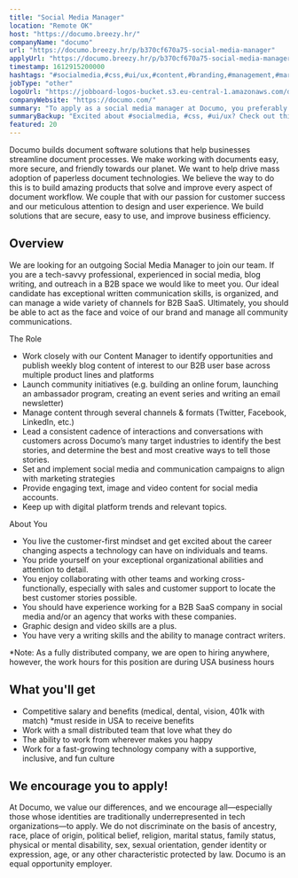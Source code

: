 ```yaml
---
title: "Social Media Manager"
location: "Remote OK"
host: "https://documo.breezy.hr/"
companyName: "documo"
url: "https://documo.breezy.hr/p/b370cf670a75-social-media-manager"
applyUrl: "https://documo.breezy.hr/p/b370cf670a75-social-media-manager/apply"
timestamp: 1612915200000
hashtags: "#socialmedia,#css,#ui/ux,#content,#branding,#management,#marketing,#sales"
jobType: "other"
logoUrl: "https://jobboard-logos-bucket.s3.eu-central-1.amazonaws.com/documo"
companyWebsite: "https://documo.com/"
summary: "To apply as a social media manager at Documo, you preferably need to have you should have experience working for a B2B SaaS company in social media and/or an agency that works with these companies."
summaryBackup: "Excited about #socialmedia, #css, #ui/ux? Check out this job post!"
featured: 20
---
```


Documo builds document software solutions that help businesses streamline document processes. We make working with documents easy, more secure, and friendly towards our planet. We want to help drive mass adoption of paperless document technologies. We believe the way to do this is to build amazing products that solve and improve every aspect of document workflow. We couple that with our passion for customer success and our meticulous attention to design and user experience. We build solutions that are secure, easy to use, and improve business efficiency.

## Overview

We are looking for an outgoing Social Media Manager to join our team. If you are a tech-savvy professional, experienced in social media, blog writing, and outreach in a B2B space we would like to meet you. Our ideal candidate has exceptional written communication skills, is organized, and can manage a wide variety of channels for B2B SaaS. Ultimately, you should be able to act as the face and voice of our brand and manage all community communications.

The Role

*   Work closely with our Content Manager to identify opportunities and publish weekly blog content of interest to our B2B user base across multiple product lines and platforms
*   Launch community initiatives (e.g. building an online forum, launching an ambassador program, creating an event series and writing an email newsletter)
*   Manage content through several channels & formats (Twitter, Facebook, LinkedIn, etc.)
*   Lead a consistent cadence of interactions and conversations with customers across Documo’s many target industries to identify the best stories, and determine the best and most creative ways to tell those stories.
*   Set and implement social media and communication campaigns to align with marketing strategies
*   Provide engaging text, image and video content for social media accounts.
*   Keep up with digital platform trends and relevant topics.

About You

*   You live the customer-first mindset and get excited about the career changing aspects a technology can have on individuals and teams.
*   You pride yourself on your exceptional organizational abilities and attention to detail.
*   You enjoy collaborating with other teams and working cross-functionally, especially with sales and customer support to locate the best customer stories possible.
*   You should have experience working for a B2B SaaS company in social media and/or an agency that works with these companies.
*   Graphic design and video skills are a plus.
*   You have very a writing skills and the ability to manage contract writers.

\*Note: As a fully distributed company, we are open to hiring anywhere, however, the work hours for this position are during USA business hours

## What you'll get

*   Competitive salary and benefits (medical, dental, vision, 401k with match) \*must reside in USA to receive benefits
*   Work with a small distributed team that love what they do
*   The ability to work from wherever makes you happy
*   Work for a fast-growing technology company with a supportive, inclusive, and fun culture

## We encourage you to apply!

At Documo, we value our differences, and we encourage all—especially those whose identities are traditionally underrepresented in tech organizations—to apply. We do not discriminate on the basis of ancestry, race, place of origin, political belief, religion, marital status, family status, physical or mental disability, sex, sexual orientation, gender identity or expression, age, or any other characteristic protected by law. Documo is an equal opportunity employer.
